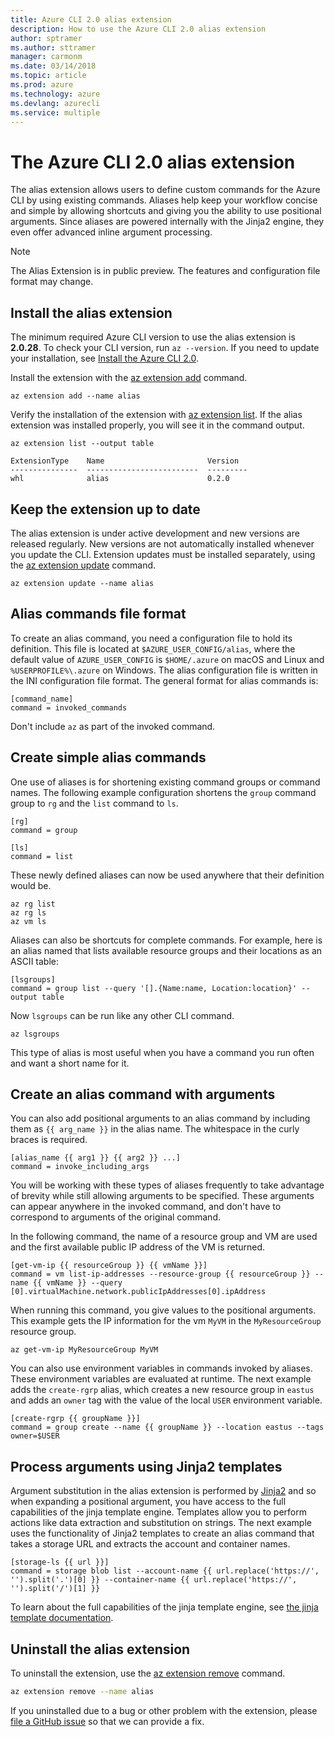 ```yaml
---
title: Azure CLI 2.0 alias extension
description: How to use the Azure CLI 2.0 alias extension
author: sptramer
ms.author: sttramer
manager: carmonm
ms.date: 03/14/2018
ms.topic: article
ms.prod: azure
ms.technology: azure
ms.devlang: azurecli
ms.service: multiple
---
```


# The Azure CLI 2.0 alias extension

The alias extension allows users to define custom commands for the Azure CLI by using existing commands. Aliases help keep your workflow concise and simple by allowing shortcuts and giving you the ability to use positional arguments. Since aliases are powered internally with the Jinja2 engine, they even offer advanced inline argument processing.

> [!NOTE]
> The Alias Extension is in public preview. The features and configuration file format may change.

## Install the alias extension

The minimum required Azure CLI version to use the alias extension is **2.0.28**. To check your CLI version, run `az --version`. If you need to update your installation, see [Install the Azure CLI 2.0](./install-azure-cli.md).

Install the extension with the [az extension add](/cli/azure/extension#az_extension_add) command.

```azurecli
az extension add --name alias
```

Verify the installation of the extension with [az extension list](/cli/azure/extension#az_extension_list). If the alias extension was installed properly, you will see it in the command output.

```azurecli
az extension list --output table
```

```output
ExtensionType    Name                       Version
---------------  -------------------------  ---------
whl              alias                      0.2.0
```

## Keep the extension up to date

The alias extension is under active development and new versions are released regularly. New versions are not automatically installed whenever you update the CLI. Extension updates must be installed separately, using the [az extension update](/cli/azure/extension#az_extension_update) command.

```azurecli
az extension update --name alias
```

## Alias commands file format

To create an alias command, you need a configuration file to hold its definition. This file is located at `$AZURE_USER_CONFIG/alias`, where the default value of `AZURE_USER_CONFIG` is `$HOME/.azure` on macOS and Linux and `%USERPROFILE%\.azure` on Windows. The alias configuration file is written in the INI configuration file format. The general format for alias commands is:

```
[command_name]
command = invoked_commands
```

Don't include `az` as part of the invoked command.

## Create simple alias commands

One use of aliases is for shortening existing command groups or command names. The following example configuration shortens the `group` command group to `rg` and the `list` command to `ls`.

```azurecli
[rg]
command = group

[ls]
command = list
```

These newly defined aliases can now be used anywhere that their definition would be.

```azurecli
az rg list
az rg ls
az vm ls
```

Aliases can also be shortcuts for complete commands. For example, here is an alias named  that lists available resource groups and their locations as an ASCII table:

```
[lsgroups]
command = group list --query '[].{Name:name, Location:location}' --output table
```

Now `lsgroups` can be run like any other CLI command.

```azurecli
az lsgroups
```

This type of alias is most useful when you have a command you run often and want a short name for it.

## Create an alias command with arguments

You can also add positional arguments to an alias command by including them as `{{ arg_name }}` in the alias name. The whitespace in the curly braces is required.

```
[alias_name {{ arg1 }} {{ arg2 }} ...]
command = invoke_including_args
```

You will be working with these types of aliases frequently to take advantage of brevity while still allowing arguments to be specified. These arguments can appear anywhere in the invoked command, and don't have to correspond to arguments of the original command.

In the following command, the name of a resource group and VM are used and the first available public IP address of the VM is returned.

```
[get-vm-ip {{ resourceGroup }} {{ vmName }}]
command = vm list-ip-addresses --resource-group {{ resourceGroup }} --name {{ vmName }} --query [0].virtualMachine.network.publicIpAddresses[0].ipAddress
```

When running this command, you give values to the positional arguments. This example gets the IP information for the vm `MyVM` in the `MyResourceGroup` resource group.

```azruecli
az get-vm-ip MyResourceGroup MyVM
```

You can also use environment variables in commands invoked by aliases. These environment variables are evaluated at runtime. The next example adds the `create-rgrp` alias, which creates a new resource group in `eastus` and adds an `owner` tag with the value of the local `USER` environment variable.

```
[create-rgrp {{ groupName }}]
command = group create --name {{ groupName }} --location eastus --tags owner=$USER
```

## Process arguments using Jinja2 templates

Argument substitution in the alias extension is performed by [Jinja2](http://jinja.pocoo.org/docs/2.10/) and so when
expanding a positional argument, you have access to the full capabilities of the jinja template engine. Templates allow you to perform actions like data extraction and substitution on strings. The next example uses the functionality of Jinja2 templates to create an alias command that takes a storage URL and extracts the account and container names.

```
[storage-ls {{ url }}]
command = storage blob list --account-name {{ url.replace('https://', '').split('.')[0] }} --container-name {{ url.replace('https://', '').split('/')[1] }}
```

To learn about the full capabilities of the jinja template engine, see [the jinja template documentation](http://jinja.pocoo.org/docs/2.10/templates/).

## Uninstall the alias extension

To uninstall the extension, use the [az extension remove](/cli/azure/extension#az_extension_remove) command.

```bash
az extension remove --name alias
```

If you uninstalled due to a bug or other problem with the extension, please [file a GitHub issue](https://github.com/Azure/azure-cli-extensions) so that we can provide a fix.
